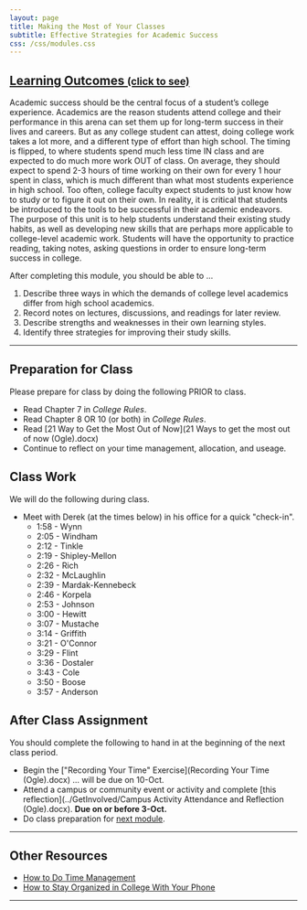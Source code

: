 ```yaml
---
layout: page
title: Making the Most of Your Classes
subtitle: Effective Strategies for Academic Success
css: /css/modules.css
---
```


<div class="panel-group-ILOs">
  <div class="panel panel-default">
    <div class="panel-heading">
      <h2 class="panel-title">
        <a data-toggle="collapse" href="#ILOs">Learning Outcomes <small>(click to see)</small></a>
      </h2>
    </div>
    <div id="ILOs" class="panel-collapse collapse">
      <div class="panel-body">
<p>Academic success should be the central focus of a student’s college experience. Academics are the reason students attend college and their performance in this arena can set them up for long-term success in their lives and careers. But as any college student can attest, doing college work takes a lot more, and a different type of effort than high school. The timing is flipped, to where students spend much less time IN class and are expected to do much more work OUT of class. On average, they should expect to spend 2-3 hours of time working on their own for every 1 hour spent in class, which is much different than what most students experience in high school. Too often, college faculty expect students to just know how to study or to figure it out on their own. In reality, it is critical that students be introduced to the tools to be successful in their academic endeavors. The purpose of this unit is to help students understand their existing study habits, as well as developing new skills that are perhaps more applicable to college-level academic work. Students will have the opportunity to practice reading, taking notes, asking questions in order to ensure long-term success in college.</p>

<p>After completing this module, you should be able to ...</p>

<ol>
  <li>Describe three ways in which the demands of college level academics differ from high school academics.</li>
  <li>Record notes on lectures, discussions, and readings for later review.</li>
  <li>Describe strengths and weaknesses in their own learning styles.</li>
  <li>Identify three strategies for improving their study skills.</li>
</ol>
      </div>
    </div>
  </div>
</div>

----

## Preparation for Class

Please prepare for class by doing the following PRIOR to class.

* Read Chapter 7 in *College Rules*.
* Read Chapter 8 OR 10 (or both) in *College Rules*.
* Read [21 Way to Get the Most Out of Now](21 Ways to get the most out of now (Ogle).docx)
* Continue to reflect on your time management, allocation, and useage.

## Class Work

We will do the following during class.

* Meet with Derek (at the times below) in his office for a quick "check-in".
    * 1:58 - Wynn
    * 2:05 - Windham
    * 2:12 - Tinkle
    * 2:19 - Shipley-Mellon
    * 2:26 - Rich
    * 2:32 - McLaughlin
    * 2:39 - Mardak-Kennebeck
    * 2:46 - Korpela
    * 2:53 - Johnson
    * 3:00 - Hewitt
    * 3:07 - Mustache
    * 3:14 - Griffith
    * 3:21 - O'Connor
    * 3:29 - Flint
    * 3:36 - Dostaler
    * 3:43 - Cole
    * 3:50 - Boose
    * 3:57 - Anderson


## After Class Assignment

You should complete the following to hand in at the beginning of the next class period.

* Begin the ["Recording Your Time" Exercise](Recording Your Time (Ogle).docx) ... will be due on 10-Oct.
* Attend a campus or community event or activity and complete [this reflection](../GetInvolved/Campus Activity Attendance and Reflection (Ogle).docx). **Due on or before 3-Oct.**
* Do class preparation for [next module](../Adulting).

----

## Other Resources

* [How to Do Time Management](https://thebestschools.org/magazine/how-to-manage-time/)
* [How to Stay Organized in College With Your Phone](https://thebestschools.org/resources/stay-organized-in-college-with-your-smartphone/)

----
